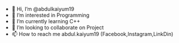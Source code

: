 - 👋 Hi, I’m @abdulkaiyum19
- 👀 I’m interested in Programming
- 🌱 I’m currently learning C++
- 💞️ I’m looking to collaborate on Project
- 📫 How to reach me abdul.kaiyum19 (Facebook,Instagram,LinkDin)

<!---
abdulkaiyum19/abdulkaiyum19 is a ✨ special ✨ repository because its `README.md` (this file) appears on your GitHub profile.
You can click the Preview link to take a look at your changes.
--->
